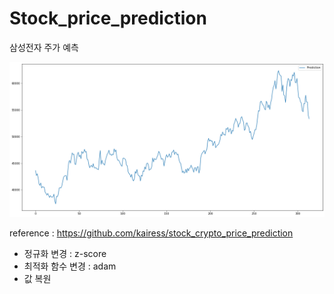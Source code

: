 # Stock_price_prediction
삼성전자 주가 예측

![pred](./pred.png)

reference : https://github.com/kairess/stock_crypto_price_prediction

- 정규화 변경 : z-score
- 최적화 함수 변경 : adam
- 값 복원
